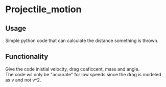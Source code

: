 # Projectile_motion

## Usage
Simple python code that can calculate the distance something is thrown.  

## Functionality
Give the code inistial velocity, drag coaficcent, mass and angle.  
The code wil only be "accurate" for low speeds since the drag is modeled as v and not v^2. 

